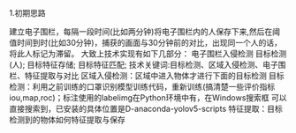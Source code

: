 1.初期思路

建立电子围栏，每隔一段时间(比如两分钟)将电子围栏内的人保存下来,然后在阈值时间到时(比如30分钟)，捕获的画面与30分钟前的对比，出现同一个人的话，将此人标记为滞留。
大致上技术实现有如下几部分：
电子围栏入侵检测
目标检测(人);
目标特征存储;
目标特征匹配;
技术关键词:目标检测、区域入侵检测、电子围栏、特征提取与对比
区域入侵检测：区域中进入物体才进行下面的目标检测
目标检测：利用之前训练的口罩识别模型训练代码，重新训练(搞清楚一些评价指标iou,map,roc)；标注使用的labelimg在Python环境中有，在Windows搜索框
可以直接搜索到，已安装的具体位置是D-anaconda-yolov5-scripts
特征提取：目标检测到的物体如何特征提取与保存
